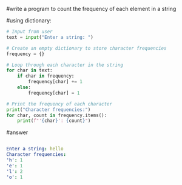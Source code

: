 #write a program to count the frequency of each element in a string

#using dictionary:

```py
# Input from user
text = input("Enter a string: ")

# Create an empty dictionary to store character frequencies
frequency = {}

# Loop through each character in the string
for char in text:
    if char in frequency:
        frequency[char] += 1
    else:
        frequency[char] = 1

# Print the frequency of each character
print("Character frequencies:")
for char, count in frequency.items():
    print(f"'{char}': {count}")


```
#answer
```yaml

Enter a string: hello
Character frequencies:
'h': 1
'e': 1
'l': 2
'o': 1

```
